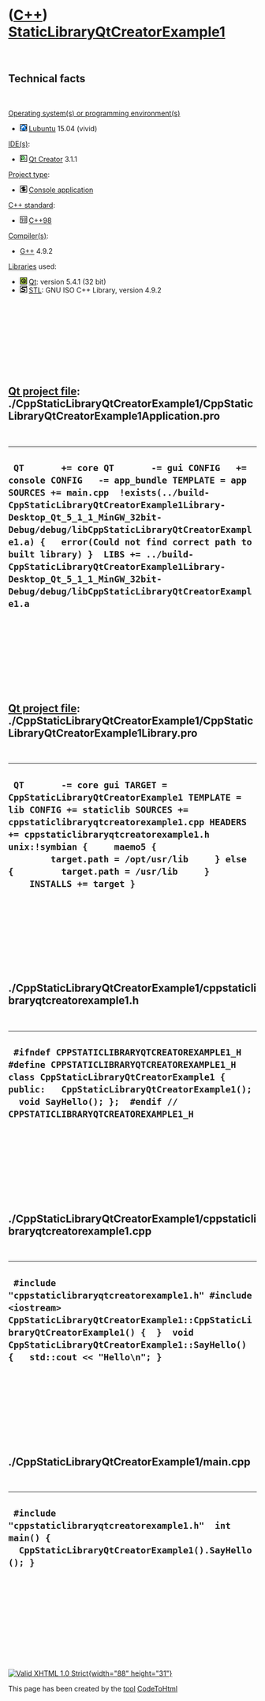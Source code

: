 



 

 

 

 

 

([C++](Cpp.htm)) [StaticLibraryQtCreatorExample1](CppStaticLibraryQtCreatorExample1.htm)
========================================================================================

 

Technical facts
---------------

 

[Operating system(s) or programming environment(s)](CppOs.htm)

-   ![Lubuntu](PicLubuntu.png) [Lubuntu](CppLubuntu.htm) 15.04 (vivid)

[IDE(s)](CppIde.htm):

-   ![Qt Creator](PicQtCreator.png) [Qt Creator](CppQtCreator.htm) 3.1.1

[Project type](CppQtProjectType.htm):

-   ![console](PicConsole.png) [Console
    application](CppConsoleApplication.htm)

[C++ standard](CppStandard.htm):

-   ![C++98](PicCpp98.png) [C++98](Cpp98.htm)

[Compiler(s)](CppCompiler.htm):

-   [G++](CppGpp.htm) 4.9.2

[Libraries](CppLibrary.htm) used:

-   ![Qt](PicQt.png) [Qt](CppQt.htm): version 5.4.1 (32 bit)
-   ![STL](PicStl.png) [STL](CppStl.htm): GNU ISO C++ Library, version
    4.9.2

 

 

 

 

 

[Qt project file](CppQtProjectFile.htm): ./CppStaticLibraryQtCreatorExample1/CppStaticLibraryQtCreatorExample1Application.pro
-----------------------------------------------------------------------------------------------------------------------------

 

  --------------------------------------------------------------------------------------------------------------------------------------------------------------------------------------------------------------------------------------------------------------------------------------------------------------------------------------------------------------------------------------------------------------------------------------------------------------------
  ` QT       += core QT       -= gui CONFIG   += console CONFIG   -= app_bundle TEMPLATE = app SOURCES += main.cpp  !exists(../build-CppStaticLibraryQtCreatorExample1Library-Desktop_Qt_5_1_1_MinGW_32bit-Debug/debug/libCppStaticLibraryQtCreatorExample1.a) {   error(Could not find correct path to built library) }  LIBS += ../build-CppStaticLibraryQtCreatorExample1Library-Desktop_Qt_5_1_1_MinGW_32bit-Debug/debug/libCppStaticLibraryQtCreatorExample1.a`
  --------------------------------------------------------------------------------------------------------------------------------------------------------------------------------------------------------------------------------------------------------------------------------------------------------------------------------------------------------------------------------------------------------------------------------------------------------------------

 

 

 

 

 

[Qt project file](CppQtProjectFile.htm): ./CppStaticLibraryQtCreatorExample1/CppStaticLibraryQtCreatorExample1Library.pro
-------------------------------------------------------------------------------------------------------------------------

 

  --------------------------------------------------------------------------------------------------------------------------------------------------------------------------------------------------------------------------------------------------------------------------------------------------------------------------------------------------
  ` QT       -= core gui TARGET = CppStaticLibraryQtCreatorExample1 TEMPLATE = lib CONFIG += staticlib SOURCES += cppstaticlibraryqtcreatorexample1.cpp HEADERS += cppstaticlibraryqtcreatorexample1.h unix:!symbian {     maemo5 {         target.path = /opt/usr/lib     } else {         target.path = /usr/lib     }     INSTALLS += target }`
  --------------------------------------------------------------------------------------------------------------------------------------------------------------------------------------------------------------------------------------------------------------------------------------------------------------------------------------------------

 

 

 

 

 

./CppStaticLibraryQtCreatorExample1/cppstaticlibraryqtcreatorexample1.h
-----------------------------------------------------------------------

 

  -------------------------------------------------------------------------------------------------------------------------------------------------------------------------------------------------------------------------------------------------------------
  ` #ifndef CPPSTATICLIBRARYQTCREATOREXAMPLE1_H #define CPPSTATICLIBRARYQTCREATOREXAMPLE1_H   class CppStaticLibraryQtCreatorExample1 { public:   CppStaticLibraryQtCreatorExample1();    void SayHello(); };  #endif // CPPSTATICLIBRARYQTCREATOREXAMPLE1_H`
  -------------------------------------------------------------------------------------------------------------------------------------------------------------------------------------------------------------------------------------------------------------

 

 

 

 

 

./CppStaticLibraryQtCreatorExample1/cppstaticlibraryqtcreatorexample1.cpp
-------------------------------------------------------------------------

 

  --------------------------------------------------------------------------------------------------------------------------------------------------------------------------------------------------------------------------------------
  ` #include "cppstaticlibraryqtcreatorexample1.h" #include <iostream>  CppStaticLibraryQtCreatorExample1::CppStaticLibraryQtCreatorExample1() {  }  void CppStaticLibraryQtCreatorExample1::SayHello() {   std::cout << "Hello\n"; }`
  --------------------------------------------------------------------------------------------------------------------------------------------------------------------------------------------------------------------------------------

 

 

 

 

 

./CppStaticLibraryQtCreatorExample1/main.cpp
--------------------------------------------

 

  ---------------------------------------------------------------------------------------------------------------------
  ` #include "cppstaticlibraryqtcreatorexample1.h"  int main() {   CppStaticLibraryQtCreatorExample1().SayHello(); }`
  ---------------------------------------------------------------------------------------------------------------------

 

 

 

 

 





 

[![Valid XHTML 1.0 Strict](valid-xhtml10.png){width="88"
height="31"}](http://validator.w3.org/check?uri=referer)

This page has been created by the [tool](Tools.htm)
[CodeToHtml](ToolCodeToHtml.htm)
